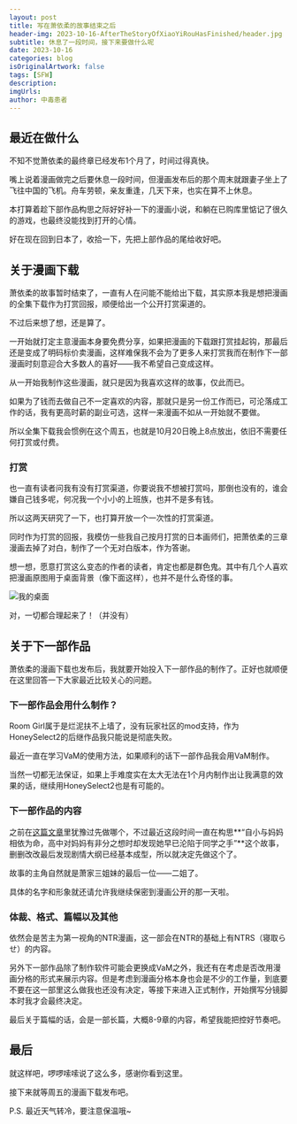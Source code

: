 ```yaml
---
layout: post
title: 写在萧依柔的故事结束之后
header-img: 2023-10-16-AfterTheStoryOfXiaoYiRouHasFinished/header.jpg
subtitle: 休息了一段时间，接下来要做什么呢
date: 2023-10-16
categories: blog
isOriginalArtwork: false
tags: [SFW]
description:
imgUrls:
author: 中毒患者
---
```

## 最近在做什么

不知不觉萧依柔的最终章已经发布1个月了，时间过得真快。

嘴上说着漫画做完之后要休息一段时间，但漫画发布后的那个周末就跟妻子坐上了飞往中国的飞机。舟车劳顿，亲友重逢，几天下来，也实在算不上休息。

本打算着趁下部作品构思之际好好补一下的漫画小说，和躺在已购库里惦记了很久的游戏，也最终没能找到打开的心情。

好在现在回到日本了，收拾一下，先把上部作品的尾给收好吧。


## 关于漫画下载

萧依柔的故事暂时结束了，一直有人在问能不能给出下载，其实原本我是想把漫画的全集下载作为打赏回报，顺便给出一个公开打赏渠道的。

不过后来想了想，还是算了。

一开始就打定主意漫画本身要免费分享，如果把漫画的下载跟打赏挂起钩，那最后还是变成了明码标价卖漫画，这样难保我不会为了更多人来打赏我而在制作下一部漫画时刻意迎合大多数人的喜好——我不希望自己变成这样。

从一开始我制作这些漫画，就只是因为我喜欢这样的故事，仅此而已。

如果为了钱而去做自己不一定喜欢的内容，那就只是另一份工作而已，可沦落成工作的话，我有更高时薪的副业可选，这样一来漫画不如从一开始就不要做。

所以全集下载我会惯例在这个周五，也就是10月20日晚上8点放出，依旧不需要任何打赏或付费。

### 打赏

也一直有读者问我有没有打赏渠道，你要说我不想被打赏吗，那倒也没有的，谁会嫌自己钱多呢，何况我一个小小的上班族，也并不是多有钱。

所以这两天研究了一下，也打算开放一个一次性的打赏渠道。

同时作为打赏的回报，我模仿一些我自己按月打赏的日本画师们，把萧依柔的三章漫画去掉了对白，制作了一个无对白版本，作为答谢。

想一想，愿意打赏这么变态的作者的读者，肯定也都是群色鬼。其中有几个人喜欢把漫画原图用于桌面背景（像下面这样），也并不是什么奇怪的事。

![我的桌面](https://d3i33ap8n3le07.cloudfront.net/2023-10-16-AfterTheStoryOfXiaoYiRouHasFinished/myDesktopCapture.jpg)

对，一切都合理起来了！（并没有）


## 关于下一部作品

萧依柔的漫画下载也发布后，我就要开始投入下一部作品的制作了。正好也就顺便在这里回答一下大家最近比较关心的问题。

### 下一部作品会用什么制作？

Room Girl属于是烂泥扶不上墙了，没有玩家社区的mod支持，作为HoneySelect2的后继作品我只能说是彻底失败。

最近一直在学习VaM的使用方法，如果顺利的话下一部作品我会用VaM制作。

当然一切都无法保证，如果上手难度实在太大无法在1个月内制作出让我满意的效果的话，继续用HoneySelect2也是有可能的。


### 下一部作品的内容

之前在[这篇文章](https://naturerealized.com/blog/2023/05/24/SomePlanInFutureOfMyManga/)里犹豫过先做哪个，不过最近这段时间一直在构思**“自小与妈妈相依为命，高中对妈妈有非分之想时却发现她早已沦陷于同学之手”**这个故事，删删改改最后发现剧情大纲已经基本成型，所以就决定先做这个了。

故事的主角自然就是萧家三姐妹的最后一位——二姐了。

具体的名字和形象就还请允许我继续保密到漫画公开的那一天啦。


### 体裁、格式、篇幅以及其他

依然会是苦主为第一视角的NTR漫画，这一部会在NTR的基础上有NTRS（寝取らせ）的内容。

另外下一部作品除了制作软件可能会更换成VaM之外，我还有在考虑是否改用漫画分格的形式来展示内容。但是考虑到漫画分格本身也会是不少的工作量，到底要不要在这一部里这么做我也还没有决定，等接下来进入正式制作，开始撰写分镜脚本时我才会最终决定。

最后关于篇幅的话，会是一部长篇，大概8-9章的内容，希望我能把控好节奏吧。


## 最后

就这样吧，啰啰嗦嗦说了这么多，感谢你看到这里。

接下来就等周五的漫画下载发布吧。


P.S. 最近天气转冷，要注意保温哦~
